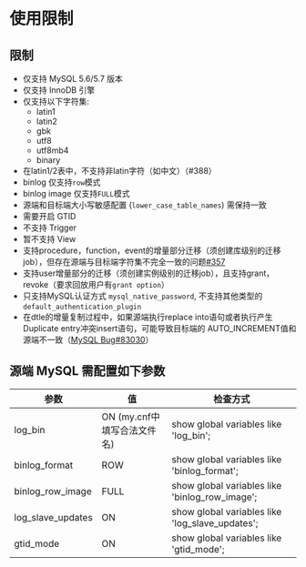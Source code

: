 # 使用限制

## 限制

* 仅支持 MySQL 5.6/5.7 版本
* 仅支持 InnoDB 引擎
* 仅支持以下字符集:
  * latin1
  * latin2
  * gbk
  * utf8
  * utf8mb4
  * binary
* 在latin1/2表中，不支持非latin字符（如中文）（#388） 
* binlog 仅支持`row`模式
* binlog image 仅支持`FULL`模式
* 源端和目标端大小写敏感配置 \(`lower_case_table_names`\) 需保持一致 
* 需要开启 GTID
* 不支持 Trigger
* 暂不支持 View
* 支持procedure，function，event的增量部分迁移（须创建库级别的迁移job），但存在源端与目标端字符集不完全一致的问题[\#357](https://github.com/actiontech/dtle/issues/357)
* 支持user增量部分的迁移（须创建实例级别的迁移job），且支持grant，revoke（要求回放用户有`grant option`）
* 只支持MySQL认证方式 `mysql_native_password`, 不支持其他类型的`default_authentication_plugin`
* 在dtle的增量复制过程中，如果源端执行replace into语句或者执行产生Duplicate entry冲突insert语句，可能导致目标端的 AUTO\_INCREMENT值和源端不一致（[MySQL Bug\#83030](https://bugs.mysql.com/bug.php?id=83030&tdsourcetag=s_pctim_aiomsg)）

## 源端 MySQL 需配置如下参数

| 参数 | 值 | 检查方式 |
| --- | --- | --- |
| log\_bin | ON (my.cnf中填写合法文件名) | show global variables like 'log\_bin'; |
| binlog\_format | ROW | show global variables like 'binlog\_format'; |
| binlog\_row\_image | FULL | show global variables like 'binlog\_row\_image'; |
| log\_slave\_updates | ON | show global variables like 'log\_slave\_updates'; |
| gtid\_mode | ON | show global variables like 'gtid\_mode'; |



